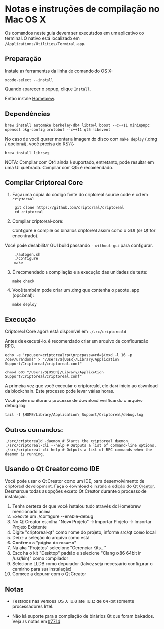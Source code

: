 Notas e instruções de compilação no Mac OS X
====================================
Os comandos neste guia devem ser executados em um aplicativo do terminal.
O nativo está localizado em `/Applications/Utilities/Terminal.app`.

Preparação
-----------
Instale as ferramentas da linha de comando do OS X:

`xcode-select --install`

Quando aparecer o popup, clique `Install`.

Então instale [Homebrew](http://brew.sh).

Dependências
----------------------

    brew install automake berkeley-db4 libtool boost --c++11 miniupnpc openssl pkg-config protobuf --c++11 qt5 libevent

No caso de você querer montar a imagem do disco com `make deploy` (.dmg / opcional), você precisa do RSVG

    brew install librsvg

NOTA: Compilar com Qt4 ainda é suportado, entretanto, pode resultar em uma UI quebrada. Compilar com Qt5 é recomendado.

Compilar Criptoreal Core
------------------------

1. Faça uma cópia do código fonte do criptoreal source code e cd em `criptoreal`

        git clone https://github.com/criptoreal/criptoreal
        cd criptoreal

2.  Compilar criptoreal-core:

    Configure e compile os binários criptoreal assim como o GUI (se Qt for encontrado).

   Você pode desabilitar GUI build passando `--without-gui` para configurar.

        ./autogen.sh
        ./configure
        make

3.  É recomendado a compilação e a execução das unidades de teste:

        make check

4.  Você também pode criar um .dmg que contenha o pacote .app (opcional):

        make deploy

Execução
-------

Criptoreal Core agora está disponível em `./src/criptoreald`

Antes de executá-lo, é recomendado criar um arquivo de configuração RPC.

    echo -e "rpcuser=criptorealrpc\nrpcpassword=$(xxd -l 16 -p /dev/urandom)" > "/Users/${USER}/Library/Application Support/Criptoreal/criptoreal.conf"

    chmod 600 "/Users/${USER}/Library/Application Support/Criptoreal/criptoreal.conf"

A primeira vez que você executar o criptoreald, ele dará início ao download da blockchain. Este processo pode levar várias horas.

Você pode monitorar o processo de download verificando o arquivo debug.log:

    tail -f $HOME/Library/Application\ Support/Criptoreal/debug.log

Outros comandos:
-------

    ./src/criptoreald -daemon # Starts the criptoreal daemon.
    ./src/criptoreal-cli --help # Outputs a list of command-line options.
    ./src/criptoreal-cli help # Outputs a list of RPC commands when the daemon is running.

Usando o Qt Creator como IDE
------------------------
Você pode usar o Qt Creator como um IDE, para desenvolvimento de criptoreal development.
Faça o download e instale a edição do [Qt Creator](https://www.qt.io/download/).
Desmarque todas as opções exceto Qt Creator durante o processo de instalação.

1. Tenha certeza de que você instalou tudo através do Homebrew mencionado acima
2. Execute um ./configure --enable-debug
3. No Qt Creator escolha "Novo Projeto" -> Importar Projeto -> Importar Projeto Existente
4. Digite "criptoreal-qt" como nome do projeto, informe src/qt como local
5. Deixe a seleção do arquivo como está
6. Confirme a "página de resumo"
7. Na aba "Projetos" selecione "Gerenciar Kits..."
8. Escolha o kit "Desktop" padrão e selecione "Clang (x86 64bit in /usr/bin)" como compilador
9. Selecione LLDB como depurador (talvez seja necessário configurar o caminho para sua instalação)
10. Comece a depurar com o Qt Creator

Notas
-----

* Testados nas versões OS X 10.8 até 10.12 de 64-bit somente processadores Intel.

* Não há suporte para a compilação de binários Qt que foram baixados. Veja as notas em [#7714](https://github.com/bitcoin/bitcoin/issues/7714)
